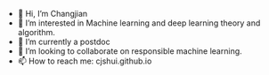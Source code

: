 - 👋 Hi, I’m Changjian
- 👀 I’m interested in Machine learning and deep learning theory and algorithm.
- 🌱 I’m currently a postdoc 
- 💞️ I’m looking to collaborate on responsible machine learning.
- 📫 How to reach me: cjshui.github.io

<!---
cjshui/cjshui is a ✨ special ✨ repository because its `README.md` (this file) appears on your GitHub profile.
You can click the Preview link to take a look at your changes.
--->
